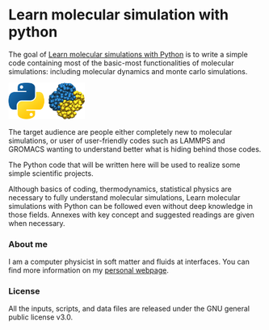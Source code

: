 # Learn molecular simulation with python

The goal of [Learn molecular simulations with Python](https://mdcourse.github.io/) is to write a simple
code containing most of the basic-most functionalities of molecular simulations: including molecular
dynamics and monte carlo simulations.

<p float="right">
  <a href="https://mdcourse.github.io/">
  <img src="docs/source/_static/logo/logo-py.png" width="30%" /></a>
</p>

The target audience are people either completely new to molecular simulations, or user of user-friendly
codes such as LAMMPS and GROMACS wanting to understand better what is hiding behind those codes.

The Python code that will be written here will be used to realize some simple scientific projects.

Although basics of coding, thermodynamics, statistical physics are necessary to fully understand molecular
simulations, Learn molecular simulations with Python can be followed even without deep knowledge in those
fields. Annexes with key concept and suggested readings are given when necessary.

### About me ###

I am a computer physicist in soft matter and fluids at interfaces. You can 
find more information on my [personal webpage](https://simongravelle.github.io/).

### License ###

All the inputs, scripts, and data files are released under the 
GNU general public license v3.0.

